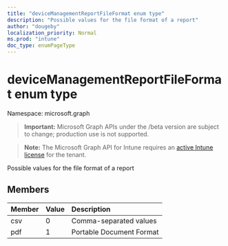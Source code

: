 ```yaml
---
title: "deviceManagementReportFileFormat enum type"
description: "Possible values for the file format of a report"
author: "dougeby"
localization_priority: Normal
ms.prod: "intune"
doc_type: enumPageType
---
```


# deviceManagementReportFileFormat enum type

Namespace: microsoft.graph

> **Important:** Microsoft Graph APIs under the /beta version are subject to change; production use is not supported.

> **Note:** The Microsoft Graph API for Intune requires an [active Intune license](https://go.microsoft.com/fwlink/?linkid=839381) for the tenant.

Possible values for the file format of a report

## Members
|Member|Value|Description|
|:---|:---|:---|
|csv|0|Comma-separated values|
|pdf|1|Portable Document Format|




